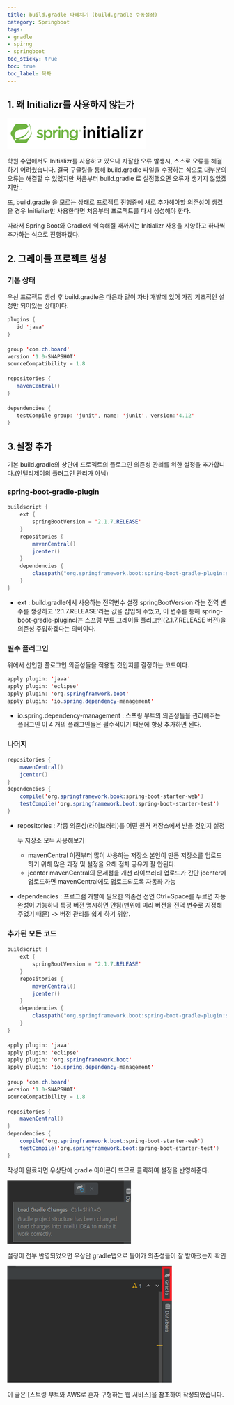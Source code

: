 ```yaml
---
title: build.gradle 파헤치기 (build.gradle 수동설정)
category: Springboot
tags:
- gradle
- spirng
- springboot
toc_sticky: true
toc: true
toc_label: 목차
---
```


## 1. 왜 Initializr를 사용하지 않는가

![Spring Initializr](/assets/images/SpringBoot/1/Initializr.PNG)

학원 수업에서도 Initializr를 사용하고 있으나 자잘한 오류 발생시, 스스로 오류를 해결하기 어려웠습니다. 결국 구글링을 통해 build.gradle 파일을 수정하는 식으로 대부분의 오류는 해결할 수 있었지만 처음부터 build.gradle 로 설정했으면 오류가 생기지 않았겠지만..

또, build.gradle 을 모르는 상태로 프로젝트 진행중에 새로 추가해야할 의존성이 생겼을 경우 Initializr만 사용한다면 처음부터 프로젝트를 다시 생성해야 한다.

따라서 Spring Boot와 Gradle에 익숙해질 때까지는 Initializr 사용을 지양하고 하나씩 추가하는 식으로 진행하겠다.


## 2. 그레이들 프로젝트 생성
### 기본 상태
우선 프로젝트 생성 후 build.gradle은 다음과 같이  자바 개발에 있어 가장 기초적인 설정만 되어있는 상태이다.
 ~~~java
plugins {
    id 'java'
}

group 'com.ch.board'
version '1.0-SNAPSHOT'
sourceCompatibility = 1.8
    
repositories {
    mavenCentral()
}

dependencies {
    testCompile group: 'junit', name: 'junit', version:'4.12'
}

 ~~~

## 3.설정 추가

기본 build.gradle의 상단에 프로젝트의 플로그인 의존성 관리를 위한 설정을 추가합니다.(인텔리제이의 플러그인 관리가 아님)
### spring-boot-gradle-plugin
~~~java
buildscript {
    ext {
        springBootVersion = '2.1.7.RELEASE'
    }
    repositories {
        mavenCentral()
        jcenter()
    }
    dependencies {
        classpath("org.springframework.boot:spring-boot-gradle-plugin:${springBootVersion}")
    }
}
~~~

+ ext : build.gradle에서 사용하는 전역변수 설정
  springBootVersion 라는 전역 변수를 생성하고 '2.1.7.RELEASE'라는 값을 삽입해 주었고, 이 변수를 통해 spring-boot-gradle-plugin라는 스프링 부트 그레이들 플러그인(2.1.7.RELEASE 버전)을 의존성 주입하겠다는 의미이다. 

### 필수 플러그인
위에서 선언한 플로그인 의존성들을 적용할 것인지를 결정하는 코드이다.
~~~java
apply plugin: 'java'
apply plugin: 'eclipse'
apply plugin: 'org.springframwork.boot'
apply plugin: 'io.spring.dependency-management'
~~~

+ io.spring.dependency-management : 스프링 부트의 의존성들을 관리해주는 플러그인
  이 4 개의 플러그인들은 필수적이기 때문에 항상 추가하면 된다.

### 나머지
~~~java
repositories {
    mavenCentral()
    jcenter()
}
dependencies {
    compile('org.springframework.book:spring-boot-starter-web')
    testCompile('org.springframework.boot:spring-boot-starter-test')
}
~~~

+ repositories : 각종 의존성(라이브러리)를 어떤 원격 저장소에서 받을 것인지 설정

  두 저장소 모두 사용해보기

  + mavenCentral
    이전부터 많이 사용하는 저장소
    본인이 만든 저장소를 업로드하기 위해 많은 과정 및 설정을 요해 점차 공유가 잘 안된다.
  + jcenter
    mavenCentral의 문제점을 개선
    라이브러리 업로드가 간단
    jcenter에 업로드하면 mavenCentral에도 업로드되도록 자동화 가능

+ dependencies : 프로그램 개발에 필요한 의존선 선언
  Ctrl+Space를 누르면 자동완성이 가능하나 특정 버전 명시하면 안됨(맨위에 미리 버전을 전역 변수로 지정해주었기 때문) ->  버전 관리를 쉽게 하기 위함.

### 추가된 모든 코드

~~~java
buildscript {
    ext {
        springBootVersion = '2.1.7.RELEASE'
    }
    repositories {
        mavenCentral()
        jcenter()
    }
    dependencies {
        classpath("org.springframework.boot:spring-boot-gradle-plugin:${springBootVersion}")
    }
}

apply plugin: 'java'
apply plugin: 'eclipse'
apply plugin: 'org.springframework.boot'
apply plugin: 'io.spring.dependency-management'

group 'com.ch.board'
version '1.0-SNAPSHOT'
sourceCompatibility = 1.8

repositories {
    mavenCentral()
}
dependencies {
    compile('org.springframework.boot:spring-boot-starter-web')
    testCompile('org.springframework.boot:spring-boot-starter-test')
}

~~~

작성이 완료되면 우상단에 gradle 아이콘이 뜨므로 클릭하여 설정을 반영해준다.

![gradleload](/assets/images/SpringBoot/1/Gradleload.PNG)

설정이 전부 반영되었으면 우상단 gradle탭으로 들어가 의존성들이 잘 받아졌는지 확인

![Gradle tab](/assets/images/SpringBoot/1/GradleTab.PNG)










이 글은 [스트링 부트와 AWS로 혼자 구형하는 웹 서비스]을 참조하여 작성되었습니다.
